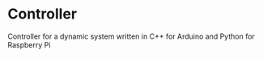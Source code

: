 # Controller

Controller for a dynamic system written in C++ for Arduino and Python for Raspberry Pi

